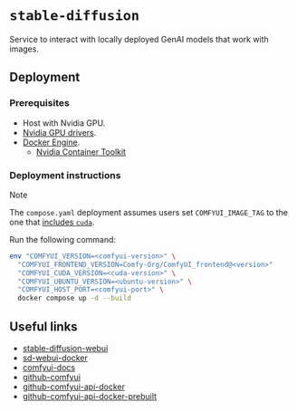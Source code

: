 # `stable-diffusion`

Service to interact with locally deployed GenAI models that work with images.

## Deployment

### Prerequisites

- Host with Nvidia GPU.
- [Nvidia GPU drivers](../../system-setup/graphics.md#nvidia).
- [Docker Engine](../../system-setup/toolchains/docker/README.md).
  - [Nvidia Container Toolkit](../../system-setup/toolchains/docker/README.md#nvidia-contianer-toolkit)

### Deployment instructions

> [!NOTE]
>
> The `compose.yaml` deployment assumes users set `COMFYUI_IMAGE_TAG` to the one that [includes `cuda`][github-comfyui-api-docker-prebuilt].

Run the following command:

```bash
env "COMFYUI_VERSION=<comfyui-version>" \
  "COMFYUI_FRONTEND_VERSION=Comfy-Org/ComfyUI_frontend@<version>"
  "COMFYUI_CUDA_VERSION=<cuda-version>" \
  "COMFYUI_UBUNTU_VERSION=<ubuntu-version>" \
  "COMFYUI_HOST_PORT=<comfyui-port>" \
  docker compose up -d --build
```

## Useful links

- [stable-diffusion-webui][stable-diffusion-webui]
- [sd-webui-docker][sd-webui-docker]
- [comfyui-docs][comfyui-docs]
- [github-comfyui][github-comfyui]
- [github-comfyui-api-docker][github-comfyui-api-docker]
- [github-comfyui-api-docker-prebuilt][github-comfyui-api-docker-prebuilt]

[stable-diffusion-webui]: https://github.com/AUTOMATIC1111/stable-diffusion-webui
[sd-webui-docker]: https://github.com/neggles/sd-webui-docker
[comfyui-docs]: https://docs.comfy.org
[github-comfyui]: https://github.com/comfyanonymous/ComfyUI
[github-comfyui-api-docker]: https://github.com/SaladTechnologies/comfyui-api
[github-comfyui-api-docker-prebuilt]: https://github.com/SaladTechnologies/comfyui-api?tab=readme-ov-file#prebuilt-docker-images
